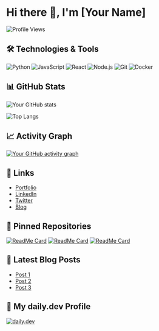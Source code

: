 # Hi there 👋, I'm [Your Name]

![Profile Views](https://komarev.com/ghpvc/?username=yourusername&label=Profile%20views&color=0e75b6&style=flat)

## 🛠️ Technologies & Tools

![Python](https://img.shields.io/badge/-Python-333?style=flat&logo=python)
![JavaScript](https://img.shields.io/badge/-JavaScript-333?style=flat&logo=javascript)
![React](https://img.shields.io/badge/-React-333?style=flat&logo=react)
![Node.js](https://img.shields.io/badge/-Node.js-333?style=flat&logo=node.js)
![Git](https://img.shields.io/badge/-Git-333?style=flat&logo=git)
![Docker](https://img.shields.io/badge/-Docker-333?style=flat&logo=docker)

## 📊 GitHub Stats

![Your GitHub stats](https://github-readme-stats.vercel.app/api?username=yourusername&show_icons=true&theme=radical)

![Top Langs](https://github-readme-stats.vercel.app/api/top-langs/?username=yourusername&layout=compact&theme=radical)

## 📈 Activity Graph

[![Your GitHub activity graph](https://activity-graph.herokuapp.com/graph?username=yourusername&theme=rogue)](https://github.com/ashutosh00710/github-readme-activity-graph)

## 🔗 Links

- [Portfolio](https://yourportfolio.com)
- [LinkedIn](https://linkedin.com/in/yourusername)
- [Twitter](https://twitter.com/yourusername)
- [Blog](https://yourblog.com)

## 📌 Pinned Repositories

[![ReadMe Card](https://github-readme-stats.vercel.app/api/pin/?username=yourusername&repo=repo1&theme=radical)](https://github.com/yourusername/repo1)
[![ReadMe Card](https://github-readme-stats.vercel.app/api/pin/?username=yourusername&repo=repo2&theme=radical)](https://github.com/yourusername/repo2)
[![ReadMe Card](https://github-readme-stats.vercel.app/api/pin/?username=yourusername&repo=repo3&theme=radical)](https://github.com/yourusername/repo3)

## 📝 Latest Blog Posts

<!-- BLOG-POST-LIST:START -->
- [Post 1](https://yourblog.com/post1)
- [Post 2](https://yourblog.com/post2)
- [Post 3](https://yourblog.com/post3)
<!-- BLOG-POST-LIST:END -->

## 📖 My daily.dev Profile

<!-- Replace the src with your daily.dev widget URL -->
[![daily.dev](https://api.daily.dev/devcards/yourdailydevusername.svg)](https://app.daily.dev/yourdailydevusername)


